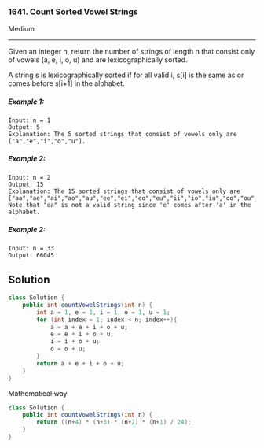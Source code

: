 ### 1641. Count Sorted Vowel Strings
Medium

------------

Given an integer n, return the number of strings of length n that consist only of vowels (a, e, i, o, u) and are lexicographically sorted.

A string s is lexicographically sorted if for all valid i, s[i] is the same as or comes before s[i+1] in the alphabet.

##### Example 1:

```
Input: n = 1  
Output: 5  
Explanation: The 5 sorted strings that consist of vowels only are ["a","e","i","o","u"].
```

##### Example 2:

```
Input: n = 2  
Output: 15  
Explanation: The 15 sorted strings that consist of vowels only are  
["aa","ae","ai","ao","au","ee","ei","eo","eu","ii","io","iu","oo","ou","uu"].  
Note that "ea" is not a valid string since 'e' comes after 'a' in the alphabet.
```

##### Example 2:

```
Input: n = 33  
Output: 66045
```

## Solution
```java
class Solution {
    public int countVowelStrings(int n) {
        int a = 1, e = 1, i = 1, o = 1, u = 1;
        for (int index = 1; index < n; index++){
            a = a + e + i + o + u;
            e = e + i + o + u;
            i = i + o + u;
            o = o + u;
        }
        return a + e + i + o + u;
    }
}
```

~~Mathematical way~~
```java
class Solution {
    public int countVowelStrings(int n) {
        return ((n+4) * (n+3) * (n+2) * (n+1) / 24);
    }
}
```
